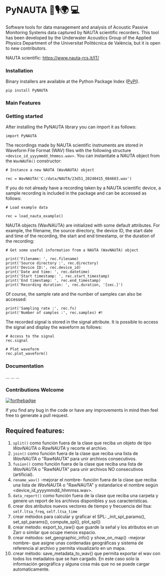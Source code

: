 # PyNAUTA 🌊🎙️🌍 💻 


Software tools for data management and analysis of Acoustic Passive Monitoring Systems data captured by NAUTA scientific recorders. This tool has been developed by the Underwater Acoustics Group of the Applied Physics Department of the Universitat Politècnica de València, but it is open to new contributors.

NAUTA scientific: https://www.nauta-rcs.it/IT/

### Installation

Binary installers are available at the Python Package Index ([PyPI](https://pypi.org/project/PyNAUTA)).

```
pip install PyNAUTA
```

### Main Features

### Getting started

After installing the PyNAUTA library you can import it as follows:

```
import PyNAUTA
```

The recordings made by NAUTA scientific instruments are stored in Waveform File Format (WAV) files with the following structure `<device_id_yyyymmdd_hhmmss.wav>`. You can instantiate a NAUTA object from the `WavNAUTA()` constructor:

```
# Instance a new NAUTA (WavNAUTA) object

rec = WavNAUTA('C:/data/NAUTA/23d51_20240415_084603.wav')
```

If you do not already have a recording taken by a NAUTA scientific device, a sample recording is included in the package and can be accessed as follows:

```
# Load example data

rec = load_nauta_example()
```

NAUTA objects (WavNAUTA) are initialized with some default attributes. For example, the filename, the source directory, the device ID, the start date and time of the recording, the start and end timestamp, or the duration of the recording:

```
# Get some useful information from a NAUTA (WavNAUTA) object

print('Filename: ', rec.filename)
print('Source directory :', rec.directory)
print('Device ID:', rec.device_id)
print('Date and time: ', rec.datetime)
print('Start timestamp: ', rec.start_timestamp)
print('End timestamp: ', rec.end_timestamp)
print('Recording duration: ', rec.duration, '[sec.]')
```

Of course, the sample rate and the number of samples can also be accessed:

```
print('Sampling rate :', rec.fs)
print('Number of samples :', rec.samples) #!
```

The recorded signal is stored in the signal attribute. It is possible to access the signal and display the waveform as follows:

```
# Access to the signal
rec.signal

# Plot waveform
rec.plot_waveform()
```

### Documentation
...
...
...

### Contributions Welcome
[![forthebadge](https://forthebadge.com/images/badges/built-with-love.svg)](#)

If you find any bug in the code or have any improvements in mind then feel free to generate a pull request.

## Required features:

1) `split()` como función fuera de la clase que reciba un objeto de tipo *WavNAUTA* o *RawNAUTA* y recorte el archivo.
2) `join()` como función fuera de la clase que reciba una lista de *WavNAUTA* o "RawNAUTA" para unir archivos consecutivos.
3) `fusion()` como función fuera de la clase que reciba una lista de *WavNAUTA* o "RawNAUTA" para unir archivos NO consecutivos (artificial).
4) `rename_wav()` -mejorar el nombre- función fuera de la clase que reciba una lista de *WavNAUTA* o "RawNAUTA" y estandarice el nombre según <device_id_yyyymmdd_hhmmss.wav>.
5) `data_report()` como función fuera de la clase que reciba una carpeta y genere un report de los archivos disponibles y sus características.
6) crear dos atributos nuevos vectores de tiempo y frecuencia del ltsa: `self.ltsa_freq`, `self.ltsa_time`
7) crear métodos para calcular y graficar el SPL: _init_spl_params(), set_spl_params(), compute_spl(), plot_spl()
8) crear metodo: export_to_raw() que guarde la señal y los atributos en un Zarr o similar que ocupe menos espacio.
9) crear métodos: set_geographic_info() y show_on_map() -mejorar nombre- que asigne unas cordenadas geográficas y sistema de referencia al archivo y permita visualizarlo en un mapa.
10) crear método: save_metadata_to_wav() que permita exportar el wav con todos los metadatos que se han cargado. En este caso solo la información geográfica y alguna cosa más que no se puede cargar automaticamente.
